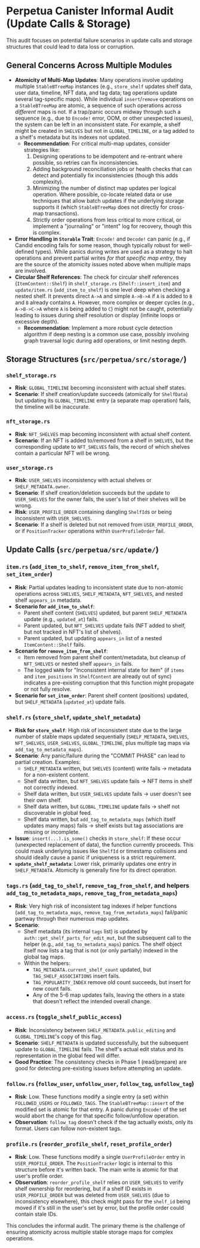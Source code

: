 # Perpetua Canister Informal Audit (Update Calls & Storage)

This audit focuses on potential failure scenarios in update calls and storage structures that could lead to data loss or corruption.

## General Concerns Across Multiple Modules

*   **Atomicity of Multi-Map Updates**: Many operations involve updating multiple `StableBTreeMap` instances (e.g., `store_shelf` updates shelf data, user data, timeline, NFT data, and tag data; tag operations update several tag-specific maps). While individual `insert`/`remove` operations on a `StableBTreeMap` are atomic, a sequence of such operations across *different* maps is not. If a trap/panic occurs midway through such a sequence (e.g., due to `Encode!` error, OOM, or other unexpected issues), the system can be left in an inconsistent state. For example, a shelf might be created in `SHELVES` but not in `GLOBAL_TIMELINE`, or a tag added to a shelf's metadata but its indexes not updated.
    *   **Recommendation**: For critical multi-map updates, consider strategies like:
        1.  Designing operations to be idempotent and re-entrant where possible, so retries can fix inconsistencies.
        2.  Adding background reconciliation jobs or health checks that can detect and potentially fix inconsistencies (though this adds complexity).
        3.  Minimizing the number of distinct map updates per logical operation. Where possible, co-locate related data or use techniques that allow batch updates if the underlying storage supports it (which `StableBTreeMap` does not directly for cross-map transactions).
        4.  Strictly order operations from less critical to more critical, or implement a "journaling" or "intent" log for recovery, though this is complex.
*   **Error Handling in `Storable` Trait**: `Encode!` and `Decode!` can panic (e.g., if Candid encoding fails for some reason, though typically robust for well-defined types). While panics during writes are used as a strategy to halt operations and prevent partial writes *for that specific map entry*, they are the source of the atomicity issues noted above when multiple maps are involved.
*   **Circular Shelf References**: The check for circular shelf references (`ItemContent::Shelf`) in `shelf_storage.rs` (`Shelf::insert_item`) and `update/item.rs` (`add_item_to_shelf`) is one level deep when checking a nested shelf. It prevents direct `A->A` and simple `A->B->A` if `A` is added to `B` and `B` already contains `A`. However, more complex or deeper cycles (e.g., `A->B->C->A` where `A` is being added to `C`) might not be caught, potentially leading to issues during shelf resolution or display (infinite loops or excessive depth).
    *   **Recommendation**: Implement a more robust cycle detection algorithm if deep nesting is a common use case, possibly involving graph traversal logic during add operations, or limit nesting depth.

## Storage Structures (`src/perpetua/src/storage/`)

### `shelf_storage.rs`

*   **Risk**: `GLOBAL_TIMELINE` becoming inconsistent with actual shelf states.
*   **Scenario**: If shelf creation/update succeeds (atomically for `ShelfData`) but updating its `GLOBAL_TIMELINE` entry (a separate map operation) fails, the timeline will be inaccurate.

### `nft_storage.rs`

*   **Risk**: `NFT_SHELVES` map becoming inconsistent with actual shelf content.
*   **Scenario**: If an NFT is added to/removed from a shelf in `SHELVES`, but the corresponding update to `NFT_SHELVES` fails, the record of which shelves contain a particular NFT will be wrong.

### `user_storage.rs`

*   **Risk**: `USER_SHELVES` inconsistency with actual shelves or `SHELF_METADATA.owner`.
*   **Scenario**: If shelf creation/deletion succeeds but the update to `USER_SHELVES` for the owner fails, the user's list of their shelves will be wrong.
*   **Risk**: `USER_PROFILE_ORDER` containing dangling `ShelfId`s or being inconsistent with `USER_SHELVES`.
*   **Scenario**: If a shelf is deleted but not removed from `USER_PROFILE_ORDER`, or if `PositionTracker` operations within `UserProfileOrder` fail.

## Update Calls (`src/perpetua/src/update/`)

### `item.rs` (`add_item_to_shelf`, `remove_item_from_shelf`, `set_item_order`)

*   **Risk**: Partial updates leading to inconsistent state due to non-atomic operations across `SHELVES`, `SHELF_METADATA`, `NFT_SHELVES`, and nested shelf `appears_in` metadata.
*   **Scenario for `add_item_to_shelf`**:
    *   Parent shelf content (`SHELVES`) updated, but parent `SHELF_METADATA` update (e.g., `updated_at`) fails.
    *   Parent updated, but `NFT_SHELVES` update fails (NFT added to shelf, but not tracked in NFT's list of shelves).
    *   Parent updated, but updating `appears_in` list of a nested `ItemContent::Shelf` fails.
*   **Scenario for `remove_item_from_shelf`**:
    *   Item removed from parent shelf content/metadata, but cleanup of `NFT_SHELVES` or nested shelf `appears_in` fails.
    *   The logged `WARN` for "Inconsistent internal state for item" (if `items` and `item_positions` in `ShelfContent` are already out of sync) indicates a pre-existing corruption that this function might propagate or not fully resolve.
*   **Scenario for `set_item_order`**: Parent shelf content (positions) updated, but `SHELF_METADATA` (`updated_at`) update fails.

### `shelf.rs` (`store_shelf`, `update_shelf_metadata`)

*   **Risk for `store_shelf`**: High risk of inconsistent state due to the large number of stable maps updated sequentially (`SHELF_METADATA`, `SHELVES`, `NFT_SHELVES`, `USER_SHELVES`, `GLOBAL_TIMELINE`, plus multiple tag maps via `add_tag_to_metadata_maps`).
*   **Scenario**: Any panic/failure during the "COMMIT PHASE" can lead to partial creation. Examples:
    *   `SHELF_METADATA` written, but `SHELVES` (content) write fails -> metadata for a non-existent content.
    *   Shelf data written, but `NFT_SHELVES` update fails -> NFT items in shelf not correctly indexed.
    *   Shelf data written, but `USER_SHELVES` update fails -> user doesn't see their own shelf.
    *   Shelf data written, but `GLOBAL_TIMELINE` update fails -> shelf not discoverable in global feed.
    *   Shelf data written, but `add_tag_to_metadata_maps` (which itself updates many maps) fails -> shelf exists but tag associations are missing or incomplete.
*   **Issue**: `insert(...).is_some()` checks in `store_shelf`: If these occur (unexpected replacement of data), the function currently proceeds. This could mask underlying issues like `ShelfId` or timestamp collisions and should ideally cause a panic if uniqueness is a strict requirement.
*   **`update_shelf_metadata`**: Lower risk, primarily updates one entry in `SHELF_METADATA`. Atomicity is generally fine for its direct operation.

### `tags.rs` (`add_tag_to_shelf`, `remove_tag_from_shelf`, and helpers `add_tag_to_metadata_maps`, `remove_tag_from_metadata_maps`)

*   **Risk**: Very high risk of inconsistent tag indexes if helper functions (`add_tag_to_metadata_maps`, `remove_tag_from_metadata_maps`) fail/panic partway through their numerous map updates.
*   **Scenario**:
    *   Shelf metadata (its internal `tags` list) is updated by `auth::get_shelf_parts_for_edit_mut`, but the subsequent call to the helper (e.g., `add_tag_to_metadata_maps`) panics. The shelf object itself now lists a tag that is not (or only partially) indexed in the global tag maps.
    *   Within the helpers:
        *   `TAG_METADATA.current_shelf_count` updated, but `TAG_SHELF_ASSOCIATIONS` insert fails.
        *   `TAG_POPULARITY_INDEX` remove old count succeeds, but insert for new count fails.
        *   Any of the 5-6 map updates fails, leaving the others in a state that doesn't reflect the intended overall change.

### `access.rs` (`toggle_shelf_public_access`)

*   **Risk**: Inconsistency between `SHELF_METADATA.public_editing` and `GLOBAL_TIMELINE`'s copy of this flag.
*   **Scenario**: `SHELF_METADATA` is updated successfully, but the subsequent update to `GLOBAL_TIMELINE` fails. The shelf's actual edit status and its representation in the global feed will differ.
*   **Good Practice**: The consistency checks in Phase 1 (read/prepare) are good for detecting pre-existing issues before attempting an update.

### `follow.rs` (`follow_user`, `unfollow_user`, `follow_tag`, `unfollow_tag`)

*   **Risk**: Low. These functions modify a single entry (a set) within `FOLLOWED_USERS` or `FOLLOWED_TAGS`. The `StableBTreeMap::insert` of the modified set is atomic for that entry. A panic during `Encode!` of the set would abort the change for that specific follow/unfollow operation.
*   **Observation**: `follow_tag` doesn't check if the tag actually exists, only its format. Users can follow non-existent tags.

### `profile.rs` (`reorder_profile_shelf`, `reset_profile_order`)

*   **Risk**: Low. These functions modify a single `UserProfileOrder` entry in `USER_PROFILE_ORDER`. The `PositionTracker` logic is internal to this structure before it's written back. The main write is atomic for that user's profile order.
*   **Observation**: `reorder_profile_shelf` relies on `USER_SHELVES` to verify shelf ownership for reordering, but if a shelf ID exists in `USER_PROFILE_ORDER` but was deleted from `USER_SHELVES` (due to inconsistency elsewhere), this check might pass for the `shelf_id` being moved if it's still in the user's set by error, but the profile order could contain stale IDs.

This concludes the informal audit. The primary theme is the challenge of ensuring atomicity across multiple stable storage maps for complex operations.
